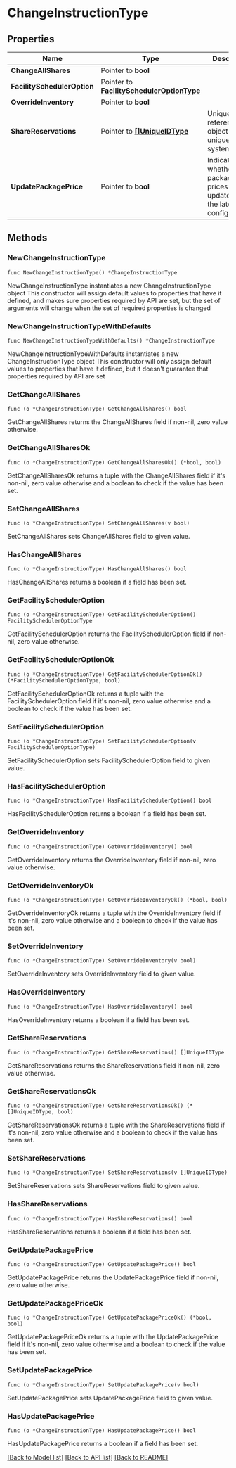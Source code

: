 # ChangeInstructionType

## Properties

Name | Type | Description | Notes
------------ | ------------- | ------------- | -------------
**ChangeAllShares** | Pointer to **bool** |  | [optional] 
**FacilitySchedulerOption** | Pointer to [**FacilitySchedulerOptionType**](FacilitySchedulerOptionType.md) |  | [optional] 
**OverrideInventory** | Pointer to **bool** |  | [optional] 
**ShareReservations** | Pointer to [**[]UniqueIDType**](UniqueIDType.md) | Unique Id that references an object uniquely in the system. | [optional] 
**UpdatePackagePrice** | Pointer to **bool** | Indicates whether package prices will be updated with the latest configurations. | [optional] 

## Methods

### NewChangeInstructionType

`func NewChangeInstructionType() *ChangeInstructionType`

NewChangeInstructionType instantiates a new ChangeInstructionType object
This constructor will assign default values to properties that have it defined,
and makes sure properties required by API are set, but the set of arguments
will change when the set of required properties is changed

### NewChangeInstructionTypeWithDefaults

`func NewChangeInstructionTypeWithDefaults() *ChangeInstructionType`

NewChangeInstructionTypeWithDefaults instantiates a new ChangeInstructionType object
This constructor will only assign default values to properties that have it defined,
but it doesn't guarantee that properties required by API are set

### GetChangeAllShares

`func (o *ChangeInstructionType) GetChangeAllShares() bool`

GetChangeAllShares returns the ChangeAllShares field if non-nil, zero value otherwise.

### GetChangeAllSharesOk

`func (o *ChangeInstructionType) GetChangeAllSharesOk() (*bool, bool)`

GetChangeAllSharesOk returns a tuple with the ChangeAllShares field if it's non-nil, zero value otherwise
and a boolean to check if the value has been set.

### SetChangeAllShares

`func (o *ChangeInstructionType) SetChangeAllShares(v bool)`

SetChangeAllShares sets ChangeAllShares field to given value.

### HasChangeAllShares

`func (o *ChangeInstructionType) HasChangeAllShares() bool`

HasChangeAllShares returns a boolean if a field has been set.

### GetFacilitySchedulerOption

`func (o *ChangeInstructionType) GetFacilitySchedulerOption() FacilitySchedulerOptionType`

GetFacilitySchedulerOption returns the FacilitySchedulerOption field if non-nil, zero value otherwise.

### GetFacilitySchedulerOptionOk

`func (o *ChangeInstructionType) GetFacilitySchedulerOptionOk() (*FacilitySchedulerOptionType, bool)`

GetFacilitySchedulerOptionOk returns a tuple with the FacilitySchedulerOption field if it's non-nil, zero value otherwise
and a boolean to check if the value has been set.

### SetFacilitySchedulerOption

`func (o *ChangeInstructionType) SetFacilitySchedulerOption(v FacilitySchedulerOptionType)`

SetFacilitySchedulerOption sets FacilitySchedulerOption field to given value.

### HasFacilitySchedulerOption

`func (o *ChangeInstructionType) HasFacilitySchedulerOption() bool`

HasFacilitySchedulerOption returns a boolean if a field has been set.

### GetOverrideInventory

`func (o *ChangeInstructionType) GetOverrideInventory() bool`

GetOverrideInventory returns the OverrideInventory field if non-nil, zero value otherwise.

### GetOverrideInventoryOk

`func (o *ChangeInstructionType) GetOverrideInventoryOk() (*bool, bool)`

GetOverrideInventoryOk returns a tuple with the OverrideInventory field if it's non-nil, zero value otherwise
and a boolean to check if the value has been set.

### SetOverrideInventory

`func (o *ChangeInstructionType) SetOverrideInventory(v bool)`

SetOverrideInventory sets OverrideInventory field to given value.

### HasOverrideInventory

`func (o *ChangeInstructionType) HasOverrideInventory() bool`

HasOverrideInventory returns a boolean if a field has been set.

### GetShareReservations

`func (o *ChangeInstructionType) GetShareReservations() []UniqueIDType`

GetShareReservations returns the ShareReservations field if non-nil, zero value otherwise.

### GetShareReservationsOk

`func (o *ChangeInstructionType) GetShareReservationsOk() (*[]UniqueIDType, bool)`

GetShareReservationsOk returns a tuple with the ShareReservations field if it's non-nil, zero value otherwise
and a boolean to check if the value has been set.

### SetShareReservations

`func (o *ChangeInstructionType) SetShareReservations(v []UniqueIDType)`

SetShareReservations sets ShareReservations field to given value.

### HasShareReservations

`func (o *ChangeInstructionType) HasShareReservations() bool`

HasShareReservations returns a boolean if a field has been set.

### GetUpdatePackagePrice

`func (o *ChangeInstructionType) GetUpdatePackagePrice() bool`

GetUpdatePackagePrice returns the UpdatePackagePrice field if non-nil, zero value otherwise.

### GetUpdatePackagePriceOk

`func (o *ChangeInstructionType) GetUpdatePackagePriceOk() (*bool, bool)`

GetUpdatePackagePriceOk returns a tuple with the UpdatePackagePrice field if it's non-nil, zero value otherwise
and a boolean to check if the value has been set.

### SetUpdatePackagePrice

`func (o *ChangeInstructionType) SetUpdatePackagePrice(v bool)`

SetUpdatePackagePrice sets UpdatePackagePrice field to given value.

### HasUpdatePackagePrice

`func (o *ChangeInstructionType) HasUpdatePackagePrice() bool`

HasUpdatePackagePrice returns a boolean if a field has been set.


[[Back to Model list]](../README.md#documentation-for-models) [[Back to API list]](../README.md#documentation-for-api-endpoints) [[Back to README]](../README.md)


